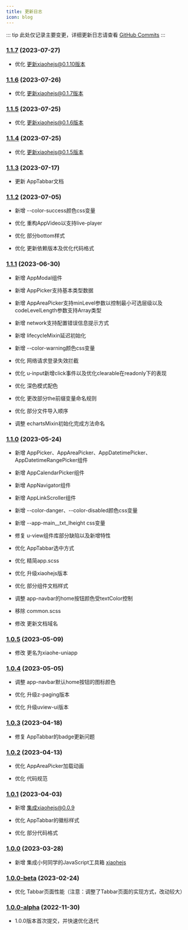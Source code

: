 ```yaml
---
title: 更新日志
icon: blog
---
```


::: tip
此处仅记录主要变更，详细更新日志请查看 [GitHub Commits](https://github.com/xiaohe0601/xiaohe-uniapp/commits/main)
:::

### [1.1.7](https://github.com/xiaohe0601/xiaohe-uniapp/releases/tag/1.1.7) (2023-07-27)

- 优化 更新xiaohejs@0.1.10版本

### [1.1.6](https://github.com/xiaohe0601/xiaohe-uniapp/releases/tag/1.1.6) (2023-07-26)

- 优化 更新xiaohejs@0.1.7版本

### [1.1.5](https://github.com/xiaohe0601/xiaohe-uniapp/releases/tag/1.1.5) (2023-07-25)

- 优化 更新xiaohejs@0.1.6版本

### [1.1.4](https://github.com/xiaohe0601/xiaohe-uniapp/releases/tag/1.1.4) (2023-07-25)

- 优化 更新xiaohejs@0.1.5版本

### [1.1.3](https://github.com/xiaohe0601/xiaohe-uniapp/releases/tag/1.1.3) (2023-07-17)

- 更新 AppTabbar文档

### [1.1.2](https://github.com/xiaohe0601/xiaohe-uniapp/releases/tag/1.1.2) (2023-07-05)

- 新增 --color-success颜色css变量

- 优化 重构AppVideo以支持live-player

- 优化 部分bottom样式

- 优化 更新依赖版本及优化代码格式

### [1.1.1](https://github.com/xiaohe0601/xiaohe-uniapp/releases/tag/1.1.1) (2023-06-30)

- 新增 AppModal组件

- 新增 AppPicker支持基本类型数据

- 新增 AppAreaPicker支持minLevel参数以控制最小可选层级以及codeLevelLength参数支持Array类型

- 新增 network支持配置错误信息提示方式

- 新增 lifecycleMixin延迟初始化

- 新增 --color-warning颜色css变量

- 优化 网络请求登录失效拦截

- 优化 u-input新增click事件以及优化clearable在readonly下的表现

- 优化 深色模式配色

- 优化 更改部分the前缀变量命名规则

- 优化 部分文件导入顺序

- 调整 echartsMixin初始化完成方法命名

### [1.1.0](https://github.com/xiaohe0601/xiaohe-uniapp/releases/tag/1.1.0) (2023-05-24)

- 新增 AppPicker、AppAreaPicker、AppDatetimePicker、AppDatetimeRangePicker组件

- 新增 AppCalendarPicker组件

- 新增 AppNavigator组件

- 新增 AppLinkScroller组件

- 新增 --color-danger、--color-disabled颜色css变量

- 新增 --app-main__txt_lheight css变量

- 修复 u-view组件库部分缺陷以及新增特性

- 优化 AppTabbar选中方式

- 优化 精简app.scss

- 优化 升级xiaohejs版本

- 优化 部分组件文档样式

- 调整 app-navbar的home按钮颜色受textColor控制

- 移除 common.scss

- 修改 更新文档域名

### [1.0.5](https://github.com/xiaohe0601/xiaohe-uniapp/releases/tag/1.0.5) (2023-05-09)

- 修改 更名为xiaohe-uniapp

### [1.0.4](https://github.com/xiaohe0601/xiaohe-uniapp/releases/tag/1.0.4) (2023-05-05)

- 调整 app-navbar默认home按钮的图标颜色

- 优化 升级z-paging版本

- 优化 升级uview-ui版本

### [1.0.3](https://github.com/xiaohe0601/xiaohe-uniapp/releases/tag/1.0.3) (2023-04-18)

- 修复 AppTabbar的badge更新问题

### [1.0.2](https://github.com/xiaohe0601/xiaohe-uniapp/releases/tag/1.0.2) (2023-04-13)

- 优化 AppAreaPicker加载动画

- 优化 代码规范

### [1.0.1](https://github.com/xiaohe0601/xiaohe-uniapp/releases/tag/1.0.1) (2023-04-03)

- 新增 集成xiaohejs@0.0.9

- 优化 AppTabbar的徽标样式

- 优化 部分代码格式

### [1.0.0](https://github.com/xiaohe0601/xiaohe-uniapp/releases/tag/1.0.0) (2023-03-28)

- 新增 集成小何同学的JavaScript工具箱 [xiaohejs](https://github.com/xiaohe0601/xiaohejs)

### [1.0.0-beta](https://github.com/xiaohe0601/xiaohe-uniapp) (2023-02-24)

- 优化 Tabbar页面性能（注意：调整了Tabbar页面的实现方式，改动较大）

### [1.0.0-alpha](https://github.com/xiaohe0601/xiaohe-uniapp) (2022-11-30)

- 1.0.0版本首次提交，并快速优化迭代